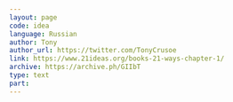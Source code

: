 ```yaml
---
layout: page
code: idea
language: Russian
author: Tony
author_url: https://twitter.com/TonyCrusoe
link: https://www.21ideas.org/books-21-ways-chapter-1/
archive: https://archive.ph/GIIbT
type: text
part: 
---
```

